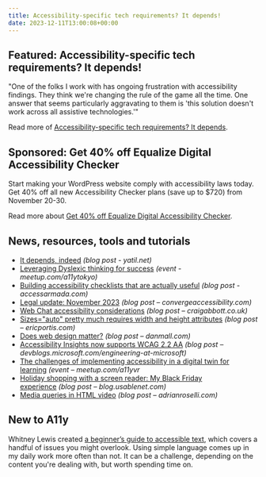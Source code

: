 ```yaml
---
title: Accessibility-specific tech requirements? It depends!
date: 2023-12-11T13:00:08+00:00
---
```


## Featured: Accessibility-specific tech requirements? It depends!

"One of the folks I work with has ongoing frustration with accessibility findings. They think we're changing the rule of the game all the time. One answer that seems particularly aggravating to them is 'this solution doesn't work across all assistive technologies.'"

Read more of [Accessibility-specific tech requirements? It depends](https://nicsteenhout.substack.com/p/accessibility-specific-tech-requirements).

## Sponsored: Get 40% off Equalize Digital Accessibility Checker

Start making your WordPress website comply with accessibility laws today. Get 40% off all new Accessibility Checker plans (save up to $720) from November 20-30.

Read more about [Get 40% off Equalize Digital Accessibility Checker](https://equalizedigital.com/accessibility-checker/?utm_source=A11yWeekly&utm_medium=sponsored&utm_campaign=BF23).

## News, resources, tools and tutorials

- [It depends, indeed](https://yatil.net/blog/it-depends-indeed) *(blog post - yatil.net)*
- [Leveraging Dyslexic thinking for success](https://www.meetup.com/a11ytokyo/events/297767691) *(event - meetup.com/a11ytokyo)*
- [Building accessibility checklists that are actually useful](https://www.accessarmada.com/blog/building-accessibility-checklists-that-are-actually-useful/) *(blog post - accessarmada.com)*
- [Legal update: November 2023](https://convergeaccessibility.com/2023/12/04/legal-update-november-2023/) *(blog post – convergeaccessibility.com)*
- [Web Chat accessibility considerations](https://www.craigabbott.co.uk/blog/web-chat-accessibility-considerations/) *(blog post – craigabbott.co.uk)*
- [Sizes="auto" pretty much requires width and height attributes](https://ericportis.com/posts/2023/auto-sizes-pretty-much-requires-width-and-height/) *(blog post – ericportis.com)*
- [Does web design matter?](https://danmall.com/posts/does-web-design-matter/) *(blog post – danmall.com)*
- [Accessibility Insights now supports WCAG 2.2 AA](https://devblogs.microsoft.com/engineering-at-microsoft/accessibility-insights-now-supports-wcag-2-2-aa/) *(blog post – devblogs.microsoft.com/engineering-at-microsoft)*
- [The challenges of implementing accessibility in a digital twin for learning](https://www.meetup.com/a11yvr/events/297619715/) *(event – meetup.com/a11yvr*
- [Holiday shopping with a screen reader: My Black Friday experience](https://blog.usablenet.com/holiday-shopping-with-a-screen-reader-my-black-friday-experience) *(blog post – blog.usablenet.com)*
- [Media queries in HTML video](https://adrianroselli.com/2023/12/media-queries-in-html-video.html) *(blog post – adrianroselli.com)*

## New to A11y

Whitney Lewis created [a beginner’s guide to accessible text](https://blog.pope.tech/2023/12/07/accessible-text/), which covers a handful of issues you might overlook. Using simple language comes up in my daily work more often than not. It can be a challenge, depending on the content you're dealing with, but worth spending time on.
